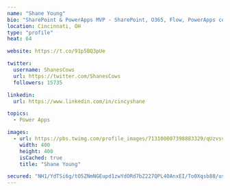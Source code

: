 ```yaml
---
name: "Shane Young"
bio: "SharePoint & PowerApps MVP - SharePoint, O365, Flow, PowerApps consulting? @PowerApps911 | Pure Snark? You found it."
location: Cincinnati, OH
type: "profile"
heat: 64

website: https://t.co/91p5BQ3pUe

twitter:
  username: ShanesCows
  url: https://twitter.com/ShanesCows
  followers: 15735

linkedin:
  url: https://www.linkedin.com/in/cincyshane

topics:
  - Power Apps

images:
  - url: https://pbs.twimg.com/profile_images/713100007398883329/qUzvsvQ3_400x400.jpg
    width: 400
    height: 400
    isCached: true
    title: "Shane Young"

secured: "NH1/YdTSi6g/tO5ZNmNGEupd1zwYdORd7bZ227QPL4OAnxEI/To0Xqsb88/usLL1svqcK6rDdFo8ayzmoyUWgoUurWbVb6nrhc5hR/qzn0OlwOVP5HwCyNEcT7yq89DSfrPmr+tOTMlAKylaLkAJHnhp6fzZXnAC97w/XumlmHFrU3nGA0TFR8YPYGnfC71K4jI/ssLV2h+LaQFohLhyj8Y6GUEkRYt9OKIH+Y611NKbOd/T23ZHGm3GQ/h37EioNq2eYNn/kCC/nkLzwVGpv8af5+H3k0tixlUOctJgEDMjlPKXm8JCWJgWe5P+glZ4yEg6xQ3eLgDuorkWe0dr53/TkTh6741mNhkHLWXFpEszGDv/oxfW02wCvoHLXptGcVYdPGneOixWE8ZZ+hPvPgKnRI6Ipjot4qXP+PkJOIk=;mLmk47sVQK3nZbW9hOsJsA=="
---
```


